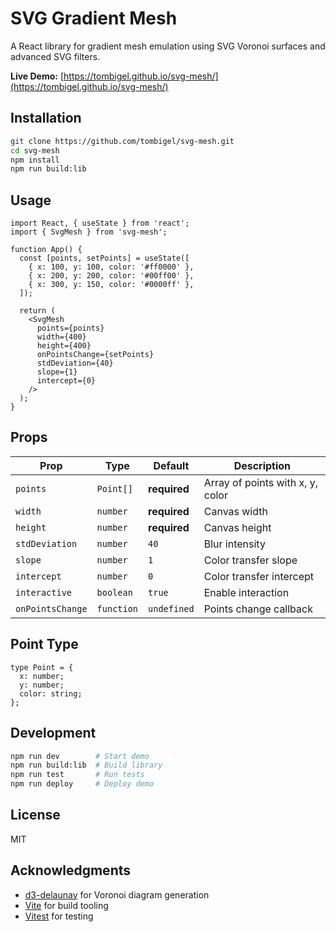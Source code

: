 # SVG Gradient Mesh

A React library for gradient mesh emulation using SVG Voronoi surfaces and advanced SVG filters.

**Live Demo:** [https://tombigel.github.io/svg-mesh/](https://tombigel.github.io/svg-mesh/)

## Installation

```bash
git clone https://github.com/tombigel/svg-mesh.git
cd svg-mesh
npm install
npm run build:lib
```

## Usage

```tsx
import React, { useState } from 'react';
import { SvgMesh } from 'svg-mesh';

function App() {
  const [points, setPoints] = useState([
    { x: 100, y: 100, color: '#ff0000' },
    { x: 200, y: 200, color: '#00ff00' },
    { x: 300, y: 150, color: '#0000ff' },
  ]);

  return (
    <SvgMesh
      points={points}
      width={400}
      height={400}
      onPointsChange={setPoints}
      stdDeviation={40}
      slope={1}
      intercept={0}
    />
  );
}
```

## Props

| Prop | Type | Default | Description |
|------|------|---------|-------------|
| `points` | `Point[]` | **required** | Array of points with x, y, color |
| `width` | `number` | **required** | Canvas width |
| `height` | `number` | **required** | Canvas height |
| `stdDeviation` | `number` | `40` | Blur intensity |
| `slope` | `number` | `1` | Color transfer slope |
| `intercept` | `number` | `0` | Color transfer intercept |
| `interactive` | `boolean` | `true` | Enable interaction |
| `onPointsChange` | `function` | `undefined` | Points change callback |

## Point Type

```tsx
type Point = {
  x: number;
  y: number;
  color: string;
};
```

## Development

```bash
npm run dev        # Start demo
npm run build:lib  # Build library
npm run test       # Run tests
npm run deploy     # Deploy demo
```

## License

MIT

## Acknowledgments

- [d3-delaunay](https://github.com/d3/d3-delaunay) for Voronoi diagram generation
- [Vite](https://vitejs.dev) for build tooling
- [Vitest](https://vitest.dev) for testing